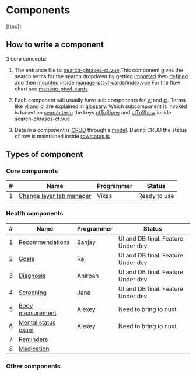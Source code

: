 # Components

[[toc]]

## How to write a component

3 core concepts:

1. The entrance file is: [search-phrases-ct.vue](https://github.com/savantcare/emr/blob/master/webclient/cts/ptinfo-single/1time-Mrow-1Field/reminder/search-phrases-ct.vue)
   This component gives the search terms for the search dropdown by getting [imported](https://github.com/savantcare/emr/blob/85e1510dd834a7e812e2a2ec37eaf26d2c2aa91f/webclient/cts/others/layer-1-right-side-components/index.vue#L24) then [defined](https://github.com/savantcare/emr/blob/85e1510dd834a7e812e2a2ec37eaf26d2c2aa91f/webclient/cts/others/layer-1-right-side-components/index.vue#L31) and then [mounted](https://github.com/savantcare/emr/blob/85e1510dd834a7e812e2a2ec37eaf26d2c2aa91f/webclient/cts/others/layer-1-right-side-components/index.vue#L4) inside
   [manage-ptsvl-cards/index.vue](https://github.com/savantcare/emr/blob/master/webclient/cts/others/layer-1-right-side-components/index.vue) For the flow chart see [manage-ptsvl-cards](./others/layer-1-right-side-components/README.md)

2. Each component will usually have sub components for [vl](https://github.com/savantcare/emr/tree/master/webclient/cts/ptinfo-single/1time-Mrow-1Field/reminder/vl) and [cl](https://github.com/savantcare/emr/tree/master/webclient/cts/ptinfo-single/1time-Mrow-1Field/reminder/cl). Terms like [vl](../../docs/GLOSSARY.html#others) and [cl](../../docs/GLOSSARY.html#others) are explained in [glossary](../../docs/GLOSSARY). Which subcomponent is invoked is based on [search term](https://github.com/savantcare/emr/blob/85e1510dd834a7e812e2a2ec37eaf26d2c2aa91f/webclient/cts/ptinfo-single/1time-Mrow-1Field/reminder/search-phrases-ct.vue#L15) the keys [ctToShow](https://github.com/savantcare/emr/blob/85e1510dd834a7e812e2a2ec37eaf26d2c2aa91f/webclient/cts/ptinfo-single/1time-Mrow-1Field/reminder/search-phrases-ct.vue#L17) and [ctToShow](https://github.com/savantcare/emr/blob/85e1510dd834a7e812e2a2ec37eaf26d2c2aa91f/webclient/cts/ptinfo-single/1time-Mrow-1Field/reminder/search-phrases-ct.vue#L26) inside [search-phrases-ct.vue](https://github.com/savantcare/emr/blob/master/webclient/cts/ptinfo-single/1time-Mrow-1Field/reminder/search-phrases-ct.vue)

3. Data in a component is [CRUD](https://en.wikipedia.org/wiki/Create,_read,_update_and_delete) through a [model](https://github.com/savantcare/emr/blob/master/webclient/cts/ptinfo-single/1time-Mrow-1Field/reminder/db/client-side/rem.js). During CRUD the status of row is maintained inside [rowstatus.js](https://github.com/savantcare/emr/blob/master/webclient/cts/others/crud/rowstatus.js)

## Types of component

### Core components

| #   | Name                                                  | Programmer | Status       |
| --- | ----------------------------------------------------- | ---------- | ------------ |
| 1   | [Change layer tab manager](./others/edit-layer-tabs/) | Vikas      | Ready to use |

### Health components

| #   | Name                                               | Programmer | Status                             |
| --- | -------------------------------------------------- | ---------- | ---------------------------------- |
| 1   | [Recommendations](./ptinfo-single/rec/)            | Sanjay     | UI and DB final. Feature Under dev |
| 2   | [Goals](./ptinfo-single/goal/)                     | Raj        | UI and DB final. Feature Under dev |
| 3   | [Diagnosis](./ptinfo-single/dx/)                   | Anirban    | UI and DB final. Feature Under dev |
| 4   | [Screening](./ptinfo-single/scr/)                  | Jana       | UI and DB final. Feature Under dev |
| 5   | [Body measurement](./ptinfo-single/vital-signs/)   | Alexey     | Need to bring to nuxt              |
| 6   | [Mental status exam](./ptinfo-single/mse/)         | Alexey     | Need to bring to nuxt              |
| 7   | [Reminders](./ptinfo-single/1time-Mrow-1Field/rem) |            |                                    |
| 8   | [Medication](./ptinfo-single/medications/)         |            |                                    |

### Other components
